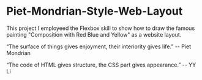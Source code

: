# Piet-Mondrian-Style-Web-Layout
This project I employeed the Flexbox skill to show how to draw the famous painting "Composition with Red Blue and Yellow" as a website layout.

“The surface of things gives enjoyment, their interiority gives life.”
-- Piet Mondrian

“The code of HTML gives structure, the CSS part gives appearance.”
-- YY Li
